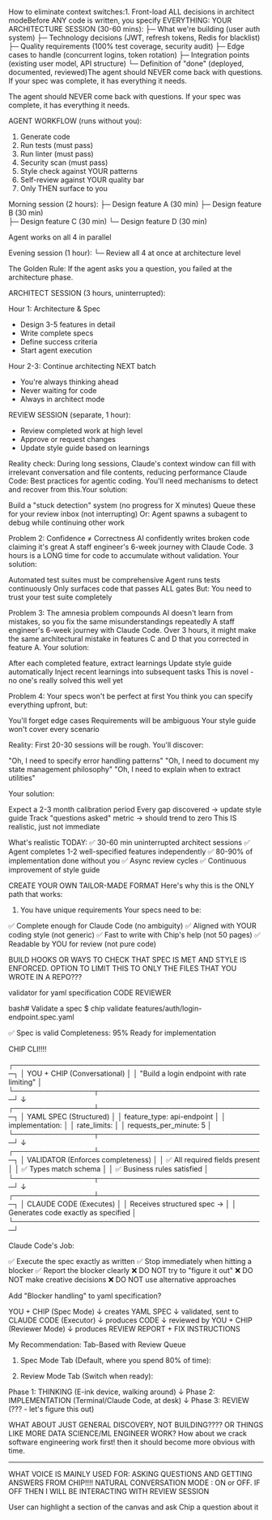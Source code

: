 How to eliminate context switches:1. Front-load ALL decisions in architect modeBefore ANY code is written, you specify EVERYTHING:
YOUR ARCHITECTURE SESSION (30-60 mins):
├─ What we're building (user auth system)
├─ Technology decisions (JWT, refresh tokens, Redis for blacklist)
├─ Quality requirements (100% test coverage, security audit)
├─ Edge cases to handle (concurrent logins, token rotation)
├─ Integration points (existing user model, API structure)
└─ Definition of "done" (deployed, documented, reviewed)The agent should NEVER come back with questions. If your spec was complete, it has everything it needs.

The agent should NEVER come back with questions. If your spec was complete, it has everything it needs.



AGENT WORKFLOW (runs without you):
1. Generate code
2. Run tests (must pass)
3. Run linter (must pass)  
4. Security scan (must pass)
5. Style check against YOUR patterns
6. Self-review against YOUR quality bar
7. Only THEN surface to you



Morning session (2 hours):
├─ Design feature A (30 min)
├─ Design feature B (30 min)  
├─ Design feature C (30 min)
└─ Design feature D (30 min)

Agent works on all 4 in parallel

Evening session (1 hour):
└─ Review all 4 at once at architecture level



The Golden Rule:
If the agent asks you a question, you failed at the architecture phase.




ARCHITECT SESSION (3 hours, uninterrupted):

Hour 1: Architecture & Spec
- Design 3-5 features in detail
- Write complete specs
- Define success criteria
- Start agent execution

Hour 2-3: Continue architecting NEXT batch
- You're always thinking ahead
- Never waiting for code
- Always in architect mode

REVIEW SESSION (separate, 1 hour):
- Review completed work at high level
- Approve or request changes
- Update style guide based on learnings



Reality check: During long sessions, Claude's context window can fill with irrelevant conversation and file contents, reducing performance Claude Code: Best practices for agentic coding. You'll need mechanisms to detect and recover from this.Your solution:

Build a "stuck detection" system (no progress for X minutes)
Queue these for your review inbox (not interrupting)
Or: Agent spawns a subagent to debug while continuing other work


Problem 2: Confidence ≠ Correctness
AI confidently writes broken code claiming it's great A staff engineer's 6-week journey with Claude Code.
3 hours is a LONG time for code to accumulate without validation.
Your solution:

Automated test suites must be comprehensive
Agent runs tests continuously
Only surfaces code that passes ALL gates
But: You need to trust your test suite completely

Problem 3: The amnesia problem compounds
AI doesn't learn from mistakes, so you fix the same misunderstandings repeatedly A staff engineer's 6-week journey with Claude Code.
Over 3 hours, it might make the same architectural mistake in features C and D that you corrected in feature A.
Your solution:

After each completed feature, extract learnings
Update style guide automatically
Inject recent learnings into subsequent tasks
This is novel - no one's really solved this well yet

Problem 4: Your specs won't be perfect at first
You think you can specify everything upfront, but:

You'll forget edge cases
Requirements will be ambiguous
Your style guide won't cover every scenario

Reality: First 20-30 sessions will be rough. You'll discover:

"Oh, I need to specify error handling patterns"
"Oh, I need to document my state management philosophy"
"Oh, I need to explain when to extract utilities"

Your solution:

Expect a 2-3 month calibration period
Every gap discovered → update style guide
Track "questions asked" metric → should trend to zero
This IS realistic, just not immediate



What's realistic TODAY:
✅ 30-60 min uninterrupted architect sessions
✅ Agent completes 1-2 well-specified features independently
✅ 80-90% of implementation done without you
✅ Async review cycles
✅ Continuous improvement of style guide



CREATE YOUR OWN TAILOR-MADE FORMAT
Here's why this is the ONLY path that works:
1. You have unique requirements
Your specs need to be:

✅ Complete enough for Claude Code (no ambiguity)
✅ Aligned with YOUR coding style (not generic)
✅ Fast to write with Chip's help (not 50 pages)
✅ Readable by YOU for review (not pure code)



BUILD HOOKS OR WAYS TO CHECK THAT SPEC IS MET AND STYLE IS ENFORCED. OPTION TO LIMIT THIS TO ONLY THE FILES THAT YOU WROTE IN A REPO???

validator for yaml specification
CODE REVIEWER


bash# Validate a spec
$ chip validate features/auth/login-endpoint.spec.yaml

✅ Spec is valid
Completeness: 95%
Ready for implementation

CHIP CLI!!!!


┌──────────────────────────────────────────────────┐
│  YOU + CHIP (Conversational)                     │
│  "Build a login endpoint with rate limiting"     │
└────────────────┬─────────────────────────────────┘
                 ↓
┌────────────────┴─────────────────────────────────┐
│  YAML SPEC (Structured)                          │
│  feature_type: api-endpoint                      │
│  implementation:                                 │
│    rate_limits:                                  │
│      requests_per_minute: 5                      │
└────────────────┬─────────────────────────────────┘
                 ↓
┌────────────────┴─────────────────────────────────┐
│  VALIDATOR (Enforces completeness)               │
│  ✅ All required fields present                   │
│  ✅ Types match schema                            │
│  ✅ Business rules satisfied                      │
└────────────────┬─────────────────────────────────┘
                 ↓
┌────────────────┴─────────────────────────────────┐
│  CLAUDE CODE (Executes)                          │
│  Receives structured spec →                      │
│  Generates code exactly as specified             │
└──────────────────────────────────────────────────┘


Claude Code's Job:


✅ Execute the spec exactly as written
✅ Stop immediately when hitting a blocker
✅ Report the blocker clearly
❌ DO NOT try to "figure it out"
❌ DO NOT make creative decisions
❌ DO NOT use alternative approaches

Add "Blocker handling" to yaml specification?

YOU + CHIP (Spec Mode)
    ↓ creates
YAML SPEC
    ↓ validated, sent to
CLAUDE CODE (Executor)
    ↓ produces
CODE
    ↓ reviewed by
YOU + CHIP (Reviewer Mode)
    ↓ produces
REVIEW REPORT + FIX INSTRUCTIONS


My Recommendation: Tab-Based with Review Queue

1. Spec Mode Tab (Default, where you spend 80% of time):


2. Review Mode Tab (Switch when ready):



Phase 1: THINKING (E-ink device, walking around)
  ↓
Phase 2: IMPLEMENTATION (Terminal/Claude Code, at desk)
  ↓
Phase 3: REVIEW (??? - let's figure this out)




WHAT ABOUT JUST GENERAL DISCOVERY, NOT BUILDING???? OR THINGS LIKE MORE DATA SCIENCE/ML ENGINEER WORK? How about we crack software engineering work first! then it should become more obvious with time.



-----

WHAT VOICE IS MAINLY USED FOR: ASKING QUESTIONS AND GETTING ANSWERS FROM CHIP!!!! NATURAL CONVERSATION MODE : ON or OFF. IF OFF THEN I WILL BE INTERACTING WITH REVIEW SESSION

User can highlight a section of the canvas and ask Chip a question about it